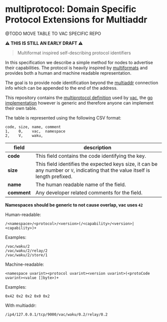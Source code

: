 # multiprotocol: Domain Specific Protocol Extensions for Multiaddr

@TODO MOVE TABLE TO VAC SPECIFIC REPO

**:warning: THIS IS STILL AN EARLY DRAFT :warning:**

> Multiformat inspired self-describing protocol identifiers

In this specification we describe a simple method for nodes to advertise their capabilities. 
The protocol is heavily inspired by [multiformats](https://multiformats.io/) and provides both a human and machine readable representation.

The goal is to provide node identification beyond the [multiaddr](https://github.com/multiformats/multiaddr) 
connection info which can be appended to the end of the address.

This repository contains the [multiprotocol definition](./multiprotocol.csv) used by [vac](https://vac.dev), 
the [go implementation](https://github.com/vacp2p/go-multiprotocol) however is generic and therefore anyone can implement their own table.

The table is represented using the following CSV format:

```csv
code, size, name, comment
1,    0,    vac,  namespace
2,    V,    waku,
```

| field       | description                                                                                                                     |
| ----------- | ------------------------------------------------------------------------------------------------------------------------------- |
| **code**    | This field contains the code identifying the key.                                                                               |
| **size**    | This field identifies the expected keys size, it can be any number or `V`, indicating that the value itself is length prefixed. |
| **name**    | The human readable name of the field.                                                                                           |
| **comment** | Any developer related comments for the field.                                                                                   |

**Namespaces should be generic to not cause overlap, vac uses `42`**

Human-readable:

```
/<namespace>/<protocol>/<version>(/<capability>/<version>|<capability>)+
```

Examples:

```
/vac/waku/2
/vac/waku/2/relay/2
/vac/waku/2/store/1
```

Machine-readable:

```
<namespace uvarint><protocol uvarint><version uvarint>(<protoCode uvarint><value []byte>)+
```

Examples:

```
0x42 0x2 0x2 0x0 0x2
```


With multiaddr:

```
/ip4/127.0.0.1/tcp/9000/vac/waku/0.2/relay/0.2
```